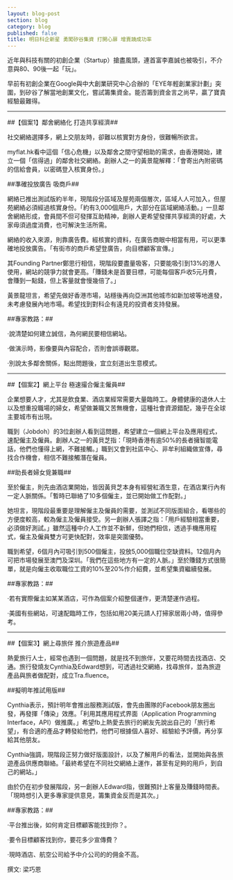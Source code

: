 ```yaml
---
layout: blog-post
section: blog
category: blog
published: false
title: 明日科企新星 勇闖矽谷集資 打開心扉 增賣蹺成功率
---
```

近年與科技有關的初創企業（Startup）搶盡風頭，連首富李嘉誠也被吸引，不介意與80、90後一起「玩」。

早前有初創企業在Google與中大創業研究中心合辦的「EYE年輕創業家計劃」突圍，到矽谷了解當地創業文化，嘗試籌集資金。能否籌到資金言之尚早，贏了寶貴經驗最難得。

----------------------------------

##【個案1】鄰舍網絡化 打造共享經濟##

社交網絡選擇多，網上交朋友時，卻難以核實對方身份，很難暢所欲言。

myflat.hk看中這個「信心危機」以及鄰舍之間守望相助的需求，由香港開始，建立一個「信得過」的鄰舍社交網絡。創辦人之一的黃景龍解釋：「會寄出內附密碼的信給會員，以密碼登入核實身份。」

##準確投放廣告 吸商戶##

網絡已推出測試版約半年，現階段分區域及屋苑兩個層次，區域人人可加入，但屋苑網絡必須經過核實身份。「約有3,000個用戶，大部分在區域網絡活動。」一旦鄰舍網絡形成，會員間不但可發揮互助精神，創辦人更希望發揮共享經濟的好處，大家毋須過度消費，也可解決生活所需。

網絡的收入來源，則靠廣告費。經核實的資料，在廣告商眼中相當有用，可以更準確地投放廣告。「有街市的商戶希望登廣告，向目標顧客宣傳。」

其Founding Partner鄭思行相信，現階段要盡量吸客，只要能吸引到13%的港人使用，網站的競爭力就會更高。「賺錢未是首要目標，可能每個客戶收5元月費，會賺到一點錢，但上客量就會慢幾倍了。」

黃景龍坦言，希望先做好香港市場，站穩後再向亞洲其他城市如新加坡等地進發，未考慮發展內地市場。希望找到對科企有遠見的投資者支持發展。

##專家教路：##

‧說清楚如何建立誠信，為何網民要相信網站。

‧做演示時，影像要與內容配合，否則會誤導觀眾。

‧別說太多鄰舍關係，點出問題後，宜立刻道出生意模式。

----------------------------------

##【個案2】網上平台 極速撮合僱主僱員##

企業想要人才，尤其是飲食業、酒店業經常需要大量臨時工。身體健康的退休人士以及想重投職場的婦女，希望做兼職又苦無機會，這種社會資源錯配，幾乎在全球主要城市有出現。

職到（Jobdoh）的3位創辦人看到這問題，希望建立一個網上平台及應用程式，速配僱主及僱員。創辦人之一的黃貝芝指：「現時香港有逾50%的長者擁智能電話，他們也懂得上網，不難接觸。」職到又會到社區中心、非牟利組織做宣傳，尋找合作機會，相信不難接觸潛在僱員。

##助長者婦女覓兼職##

至於僱主，則先由酒店業開始，皆因黃貝芝本身有經營紅酒生意，在酒店業行內有一定人脈關係。「暫時已聯絡了10多個僱主，並已開始做工作配對。」

她坦言，現階段最重要是理解僱主及僱員的需要，並測試不同版面組合，看哪些的方便度較高，較為僱主及僱員接受。另一創辦人張譯之指：「用戶經驗相當重要，必須做好測試。」雖然這種中介人工作並不新鮮，但她們相信，透過手機應用程式，僱主及僱員雙方可更快配對，效率是突圍優勢。

職到希望，6個月內可吸引到500個僱主，投放5,000個職位空缺資料。12個月內可把市場發展至澳門及深圳。「我們在這些地方有一定的人脈。」至於賺錢方式很簡單，就是向僱主收取職位工資的10%至20%作介紹費，並希望集資繼續發展。

##專家教路：##

‧若有實際僱主如某某酒店，可作為個案介紹整個運作，更清楚運作過程。

‧美國有些網站，可速配臨時工作，包括如用20美元請人打掃家居兩小時，值得參考。

----------------------------------

##【個案3】網上尋旅伴 推介旅遊產品##

熱愛旅行人士，經常也遇到一個問題，就是找不到旅伴，又要花時間去找酒店、交通。旅行發燒友Cynthia及Edward想到，可透過社交網絡，找尋旅伴，並為旅遊產品與旅者做配對，成立Tra.fluence。

##擬明年推試用版##

Cynthia表示，預計明年會推出服務測試版，會先由團隊的Facebook朋友圈出發，再發揮「傳染」效應。「利用其應用程式界面（Application Programming Interface，API）做推廣。」希望fb上熱愛去旅行的網友先說出自己的「旅行希望」，有合適的產品才轉發給他們，他們可根據個人喜好、經驗給予評價，再分享給其他朋友。

Cynthia強調，現階段正努力做好版面設計，以及了解用戶的看法，並開始與各旅遊產品供應商聯絡。「最終希望在不同社交網絡上運作，甚至有足夠的用戶，到自己的網站。」

由於仍在初步發展階段，另一創辦人Edward指，很難預計上客量及賺錢時間表。「現時想引入更多專家提供意見，籌集資金反而是其次。」

##專家教路：##

‧平台推出後，如何肯定目標顧客能找到你？。

‧要令目標顧客找到你，要花多少宣傳費？

‧現時酒店、航空公司給予中介公司的的佣金不高。

撰文:	
梁巧恩

